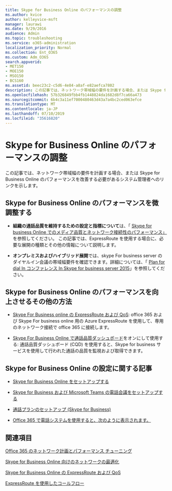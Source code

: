 ```yaml
---
title: Skype for Business Online のパフォーマンスの調整
ms.author: kvice
author: kelleyvice-msft
manager: laurawi
ms.date: 9/29/2016
audience: Admin
ms.topic: troubleshooting
ms.service: o365-administration
localization_priority: Normal
ms.collection: Ent_O365
ms.custom: Adm_O365
search.appverid:
- MET150
- MOE150
- MSO150
- BCS160
ms.assetid: beec23c2-c5d6-4e84-a8af-e82aefca7802
description: この記事では、ネットワーク帯域幅の要件を計画する場合、または Skype for Business Online のパフォーマンスを改善する必要があるシステム管理者へのリンクを示します。
ms.openlocfilehash: 57b326849fbb4fb1448824da1682d8f7ca66a473
ms.sourcegitcommit: 6b4c3a11ef7000480463d43a7a4bc2ced063efce
ms.translationtype: MT
ms.contentlocale: ja-JP
ms.lasthandoff: 07/10/2019
ms.locfileid: "35616820"
---
```

# <a name="tune-skype-for-business-online-performance"></a>Skype for Business Online のパフォーマンスの調整

この記事では、ネットワーク帯域幅の要件を計画する場合、または Skype for Business Online のパフォーマンスを改善する必要があるシステム管理者へのリンクを示します。 
  
## <a name="fine-tuning-skype-for-business-online-performance"></a>Skype for Business Online のパフォーマンスを微調整する

- **組織の通話品質を維持するための設定と指標について**は、「 [Skype for business Online でのメディア品質とネットワーク接続性のパフォーマンス」](https://docs.microsoft.com/skypeforbusiness/optimizing-your-network/media-quality-and-network-connectivity-performance)を参照してください。 この記事では、ExpressRoute を使用する場合に、必要な展開の種類とその他の情報について説明します。
    
- **オンプレミスおよびハイブリッド展開**では、skype For business server のダイヤルイン会議の帯域幅要件を確認できます。詳細については、「 [Plan for dial In コンファレンス In Skype for business server 2015](https://docs.microsoft.com/skypeforbusiness/plan-your-deployment/conferencing/dial-in-conferencing)」を参照してください。
    
## <a name="more-ways-to-improve-skype-for-business-online-performance"></a>Skype for Business Online のパフォーマンスを向上させるその他の方法

- [Skype For Business online の ExpressRoute および QoS](https://docs.microsoft.com/skypeforbusiness/optimizing-your-network/expressroute-and-qos-in-skype-for-business-online): office 365 および Skype For business online 用の Azure ExpressRoute を使用して、専用のネットワーク接続で office 365 に接続します。 
    
- [Skype For Business Online で通話品質ダッシュボード](https://docs.microsoft.com/SkypeForBusiness/using-call-quality-in-your-organization/turning-on-and-using-call-quality-dashboard)をオンにして使用する: 通話品質ダッシュボード (CQD) を使用すると、Skype for business サービスを使用して行われた通話の品質を監視および取得できます。 
    
## <a name="articles-on-setting-up-skype-for-business-online"></a>Skype for Business Online の設定に関する記事

- [Skype for Business Online をセットアップする](https://docs.microsoft.com/skypeforbusiness/set-up-skype-for-business-online/set-up-skype-for-business-online)
    
- [Skype for Business および Microsoft Teams の電話会議をセットアップする](https://docs.microsoft.com/skypeforbusiness/audio-conferencing-in-office-365/set-up-audio-conferencing)
    
- [通話プランのセットアップ (Skype for Business)](https://docs.microsoft.com/SkypeForBusiness/what-are-calling-plans-in-office-365/set-up-calling-plans)
    
- [Office 365 で電話システムを使用すると、次のように表示されます。](https://docs.microsoft.com/skypeforbusiness/what-is-phone-system-in-office-365/here-s-what-you-get-with-phone-system)
    
## <a name="see-also"></a>関連項目

[Office 365 のネットワーク計画とパフォーマンス チューニング](network-planning-and-performance.md)
  
[Skype for Business Online 向けのネットワークの最適化](https://docs.microsoft.com/skypeforbusiness/optimizing-your-network/optimizing-your-network)
  
[Skype for Business Online の ExpressRoute および QoS](https://docs.microsoft.com/skypeforbusiness/optimizing-your-network/expressroute-and-qos-in-skype-for-business-online)
  
[ExpressRoute を使用したコールフロー](https://docs.microsoft.com/skypeforbusiness/optimizing-your-network/call-flow-using-expressroute)

